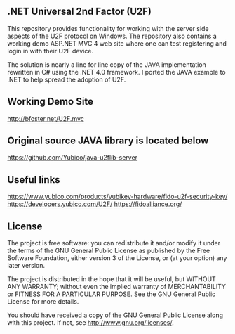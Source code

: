 ## .NET Universal 2nd Factor (U2F) 

This repository provides functionality for working with the server side aspects of the U2F protocol on Windows. The repository also contains a working demo ASP.NET MVC 4 web site where one can test registering and login in with their U2F device.

The solution is nearly a line for line copy of the JAVA implementation rewritten in C# using the .NET 4.0 framework. I ported the JAVA example to .NET to help spread the adoption of U2F.

## Working Demo Site  
http://bfoster.net/U2F.mvc

## Original source JAVA library is located below
https://github.com/Yubico/java-u2flib-server

## Useful links
https://www.yubico.com/products/yubikey-hardware/fido-u2f-security-key/
https://developers.yubico.com/U2F/
https://fidoalliance.org/

## License
The project is free software: you can redistribute it and/or modify
it under the terms of the GNU General Public License as published by
the Free Software Foundation, either version 3 of the License, or
(at your option) any later version.

The project is distributed in the hope that it will be useful,
but WITHOUT ANY WARRANTY; without even the implied warranty of
MERCHANTABILITY or FITNESS FOR A PARTICULAR PURPOSE.  See the
GNU General Public License for more details.

You should have received a copy of the GNU General Public License
along with this project.  If not, see <http://www.gnu.org/licenses/>.
